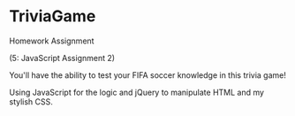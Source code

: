 # TriviaGame

Homework Assignment

(5: JavaScript Assignment 2)

You'll have the ability to test your FIFA soccer knowledge in this trivia game!
  
Using JavaScript for the logic and jQuery to manipulate HTML and my stylish CSS.
